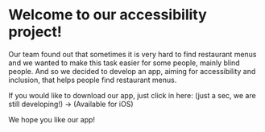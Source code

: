 <h1>Welcome to our accessibility project!</h1>

<p>Our team found out that sometimes it is very hard to find restaurant menus and we wanted to make this task easier for some people, mainly blind people. And so we decided to develop an app, aiming for accessibility and inclusion, that helps people find restaurant menus.</p>

<p>If you would like to download our app, just click in here: (just a sec, we are still developing!) -> (Available for iOS)</p>
<!--adicionar o link para app store-->

<p>We hope you like our app!</p>
